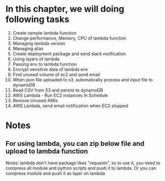 # In this chapter, we will doing following tasks
1. Create sample lambda function
2. Change performance, Memory, CPU of lambda function
3. Managing lambda version
4. Managing alias
5. Create deployment package and send slack notification
6. Using layers of lambda
7. Passing env to lambda function
8. Encrypt sensitive data of lambda env
9. Find unused volume of ec2 and send email
10. When json file uploaded to s3, automatically process and input file to dynamoDB
11. Read CSV from S3 and persist to dynamoDB
12. AWS Lambda - Run EC2 instances In Schedule
13. Remove Unused AMIs
14. AWS Lambda, send email notification when EC2 stopped
# Notes 
## For using lambda, you can zip below file and upload to lambda function
Notes:
    lambda don't have package likes "requests", so to use it, you need to compress all module and python scripts and push it to lambda. Or you can compress module and push it as layer on lambda